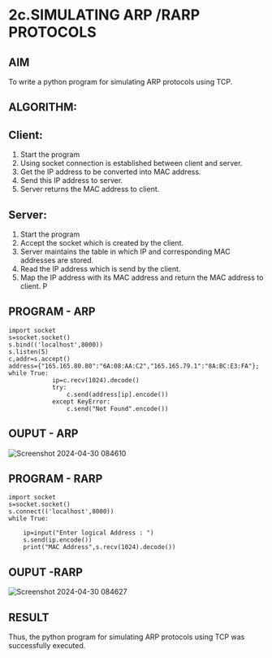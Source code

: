# 2c.SIMULATING ARP /RARP PROTOCOLS
## AIM
To write a python program for simulating ARP protocols using TCP.
## ALGORITHM:
## Client:
1. Start the program
2. Using socket connection is established between client and server.
3. Get the IP address to be converted into MAC address.
4. Send this IP address to server.
5. Server returns the MAC address to client.
## Server:
1. Start the program
2. Accept the socket which is created by the client.
3. Server maintains the table in which IP and corresponding MAC addresses are
stored.
4. Read the IP address which is send by the client.
5. Map the IP address with its MAC address and return the MAC address to client.
P
## PROGRAM - ARP
```
import socket 
s=socket.socket() 
s.bind(('localhost',8000)) 
s.listen(5) 
c,addr=s.accept() 
address={"165.165.80.80":"6A:08:AA:C2","165.165.79.1":"8A:BC:E3:FA"}; 
while True: 
            ip=c.recv(1024).decode() 
            try: 
                c.send(address[ip].encode()) 
            except KeyError: 
                c.send("Not Found".encode())
```
## OUPUT - ARP
![Screenshot 2024-04-30 084610](https://github.com/SAISANJAY10/2c.ARP_RARP_PROTOCOLS/assets/144228073/0a747b83-6de2-49d9-b712-ee34d161cd1b)

## PROGRAM - RARP
```
import socket 
s=socket.socket() 
s.connect(('localhost',8000)) 
while True: 

    ip=input("Enter logical Address : ") 
    s.send(ip.encode()) 
    print("MAC Address",s.recv(1024).decode())
```
## OUPUT -RARP
![Screenshot 2024-04-30 084627](https://github.com/SAISANJAY10/2c.ARP_RARP_PROTOCOLS/assets/144228073/5b5ccb13-5d74-48eb-b0a4-19e56408b74a)

## RESULT
Thus, the python program for simulating ARP protocols using TCP was successfully 
executed.
